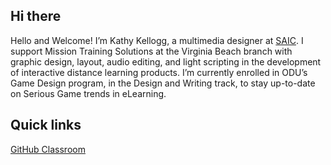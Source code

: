 ##  Hi there
Hello and Welcome! I’m Kathy Kellogg, a multimedia designer at [SAIC](https://www.saic.com/what-we-do/mission-support/immersive-technologies). I support Mission Training Solutions at the Virginia Beach branch with graphic design, layout, audio editing, and light scripting in the development of interactive distance learning products. I’m currently enrolled in ODU’s Game Design program, in the Design and Writing track, to stay up-to-date on Serious Game trends in eLearning.

## Quick links
[GitHub Classroom](https://classroom.github.com/a/0VKYc6wz)

<!--
**kathykgame395/kathykgame395** is a ✨ _special_ ✨ repository because its `README.md` (this file) appears on your GitHub profile.
-->
